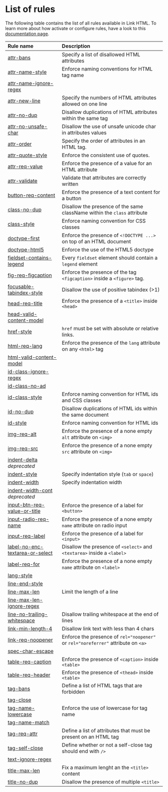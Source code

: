 # List of rules

The following table contains the list of all rules available in Link HTML.
To learn more about how activate or configure rules, have a look to this [documentation page](../configuration.md).

| Rule name                                                                            | Description                                                                       |
| :------------------------------------------------------------------------------------| :-------------------------------------------------------------------------        |
| [attr-bans](./list/attr-bans.md)                                             | Specify a list of disallowed HTML attributes                                      |
| [attr-name-style](./list/attr-name-style.md)                                 | Enforce naming conventions for HTML tag name                                      |
| [attr-name-ignore-regex](./list/attr-name-ignore-regex.md)                   |                                                                                   |
| [attr-new-line](./list/attr-new-line.md)                                     | Specify the numbers of HTML attributes allowed on one line                        |
| [attr-no-dup](./list/attr-no-dup.md)                                         | Disallow duplications of HTML attributes within the same tag                      |
| [attr-no-unsafe-char](./list/attr-no-unsafe-char.md)                         | Disallow the use of unsafe unicode char in attributes values                      |
| [attr-order](./list/attr-order.md)                                           | Specify the order of attributes in an HTML tag.                                   |
| [attr-quote-style](./list/attr-quote-style.md)                               | Enforce the consistent use of quotes.                                             |
| [attr-req-value](./list/attr-req-value.md)                                   | Enforce the presence of a value for an HTML attribute                             |
| [attr-validate](./list/attr-validate.md)                                     | Validate that attributes are correctly written                                    |
| [button-req-content](./list/button-req-content.md)                           | Enforce the presence of a text content for a button                               |
| [class-no-dup](./list/class-no-dup.md)                                       | Disallow the presence of the same className within the `class` attribute          |
| [class-style](./list/class-style.md)                                         | Enforce naming convention for CSS classes                                         |
| [doctype-first](./list/doctype-first.md)                                     | Enforce the presence of `<!DOCTYPE ...>` on top of an HTML document               |
| [doctype-html5](./list/doctype-html5.md)                                     | Enforce the use of the HTML5 doctype                                              |
| [fieldset-contains-legend](./list/fieldset-contains-legend.md)               | Every `fieldset` element should contain a `legend` element                        |
| [fig-req-figcaption](./list/fig-req-figcaption.md)                           | Enforce the presence of the tag `<figcaption>` inside a `<figure>` tag.           |
| [focusable-tabindex-style](./list/focusable-tabindex-style.md)               | Disallow the use of positive tabindex (>1)                                        |
| [head-req-title](./list/head-req-title.md)                                   | Enforce the presence of a `<title>` inside `<head>`                               |
| [head-valid-content-model](./list/head-valid-content-model.md)               |                                                                                   |
| [href-style](./list/href-style.md)                                           | `href` must be set with absolute or relative links.                               |
| [html-req-lang](./list/html-req-lang.md)                                     | Enforce the presence of the `lang` attribute on any `<html>` tag                  |
| [html-valid-content-model](./list/html-valid-content-model.md)               |                                                                                   |
| [id-class-ignore-regex](./list/id-class-ignore-regex.md)                     |                                                                                   |
| [id-class-no-ad](./list/id-class-no-ad.md)                                   |                                                                                   |
| [id-class-style](./list/id-class-style.md)                                   | Enforce naming convention for HTML ids and CSS classes                            |
| [id-no-dup](./list/id-no-dup.md)                                             | Disallow duplications of HTML ids within the same document                        |
| [id-style](./list/id-style.md)                                               | Enforce naming convention for HTML ids                                            |
| [img-req-alt](./list/img-req-alt.md)                                         | Enforce the presence of a none empty `alt` attribute on `<img>`                   |
| [img-req-src](./list/img-req-src.md)                                         | Enforce the presence of a none empty `src` attribute on `<img>`                   |
| [indent-delta](./list/indent-delta.md) _deprecated_                          |                                                                                   |
| [indent-style](./list/indent-style.md)                                       | Specify indentation style (`tab` or `space`)                                      |
| [indent-width](./list/indent-width.md)                                       | Specify indentation width                                                         |
| [indent-width-cont](./list/indent-width-cont.md) _deprecated_                |                                                                                   |
| [input-btn-req-value-or-title](./list/input-btn-req-value-or-title.md)       | Enforce the presence of a label for `<button>`                                    |
| [input-radio-req-name](./list/input-radio-req-name.md)                       | Enforce the presence of a none empty `name` attribute on radio input              |
| [input-req-label](./list/input-req-label.md)                                 | Enforce the presence of a label for `<input>`                                     |
| [label-no-enc-textarea-or-select](./list/label-no-enc-textarea-or-select.md) | Disallow the presence of `<select>` and `<textarea>` inside a `<label>`           |
| [label-req-for](./list/label-req-for.md)                                     | Enforce the presence of a none empty `name` attribute on `<label>`                |
| [lang-style](./list/lang-style.md)                                           |                                                                                   |
| [line-end-style](./list/line-end-style.md)                                   |                                                                                   |
| [line-max-len](./list/line-max-len.md)                                       | Limit the length of a line                                                        |
| [line-max-len-ignore-regex](./list/line-max-len-ignore-regex.md)             |                                                                                   |
| [line-no-trailing-whitespace](./list/line-no-trailing-whitespace.md)         | Disallow trailing whitespace at the end of lines                                  |
| [link-min-length-4](./list/link-min-length-4.md)                             | Disallow link text with less than 4 chars                                         |
| [link-req-noopener](./list/link-req-noopener.md)                             | Enforce the presence of `rel="noopener"` or `rel="noreferrer"` attribute on `<a>` |
| [spec-char-escape](./list/spec-char-escape.md)                               |                                                                                   |
| [table-req-caption](./list/table-req-caption.md)                             | Enforce the presence of `<caption>` inside `<table>`                              |
| [table-req-header](./list/table-req-header.md)                               | Enforce the presence of `<thead>` inside `<table>`                                |
| [tag-bans](./list/tag-bans.md)                                               | Define a list of HTML tags that are forbidden                                     |
| [tag-close](./list/tag-close.md)                                             |                                                                                   |
| [tag-name-lowercase](./list/tag-name-lowercase.md)                           | Enforce the use of lowercase for tag name                                         |
| [tag-name-match](./list/tag-name-match.md)                                   |                                                                                   |
| [tag-req-attr](./list/tag-req-attr.md)                                       | Define a list of attributes that must be present on an HTML tag                   |
| [tag-self-close](./list/tag-self-close.md)                                   | Define whether or not a self-close tag should end with `/>`                       |
| [text-ignore-regex](./list/text-ignore-regex.md)                             |                                                                                   |
| [title-max-len](./list/title-max-len.md)                                     | Fix a maximum lenght an the `<title>` content                                     |
| [title-no-dup](./list/title-no-dup.md)                                       | Disallow the presence of multiple `<title>`                                       |
